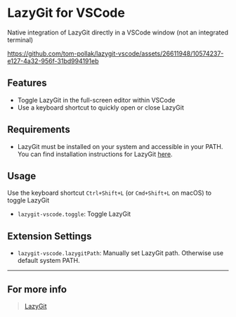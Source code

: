 # LazyGit for VSCode

Native integration of LazyGit directly in a VSCode window (not an integrated terminal)

https://github.com/tom-pollak/lazygit-vscode/assets/26611948/10574237-e127-4a32-956f-31bd994191eb

## Features

- Toggle LazyGit in the full-screen editor within VSCode
- Use a keyboard shortcut to quickly open or close LazyGit

## Requirements

- LazyGit must be installed on your system and accessible in your PATH. You can find installation instructions for LazyGit [here](https://github.com/jesseduffield/lazygit#installation).

## Usage

Use the keyboard shortcut `Ctrl+Shift+L` (or `Cmd+Shift+L` on macOS) to toggle LazyGit

- `lazygit-vscode.toggle`: Toggle LazyGit

## Extension Settings

- `lazygit-vscode.lazygitPath`: Manually set LazyGit path. Otherwise use default system PATH.

---

## For more info

> [LazyGit](https://github.com/jesseduffield/lazygit)
